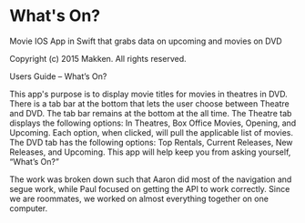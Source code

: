 # What's On?
Movie IOS App in Swift that grabs data on upcoming and movies on DVD 

  Copyright (c) 2015 Makken. All rights reserved.

Users Guide – What’s On?
 
This app's purpose is to display movie titles for movies in theatres in DVD. There is a tab bar at the bottom that lets the user choose between Theatre and DVD. The tab bar remains at the bottom at the all time. The Theatre tab displays the following options: In Theatres, Box Office Movies, Opening, and Upcoming. Each option, when clicked, will pull the applicable list of movies. The DVD tab has the following options: Top Rentals, Current Releases, New Releases, and Upcoming. This app will help keep you from asking yourself, “What’s On?”
 
 
The work was broken down such that Aaron did most of the navigation and segue work, while Paul focused on getting the API to work correctly. Since we are roommates, we worked on almost everything together on one computer.
